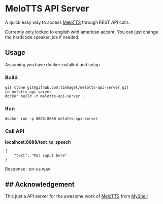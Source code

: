 # MeloTTS API Server
A quick easy way to access [MeloTTS](https://github.com/myshell-ai/MeloTTS) through REST API calls.

Currently only locked to english with american accent. You can just change the hardcode speaker_ids if needed.

## Usage 
Assuming you have docker installed and setup
### Build
    git clone git@github.com:timhagel/melotts-api-server.git
    cd melotts-api-server
    docker build -t melotts-api-server .
 ### Run
    docker run -p 8888:8080 melotts-api-server
### Call API
**localhost:8888/text_to_speech**

    {
        "text": "Put input here"
    }
Response : en-us.wav

## ## Acknowledgement
This just a API server for the awesome work of [MeloTTS](https://github.com/myshell-ai/MeloTTS) from [MyShell](https://github.com/myshell-ai)
